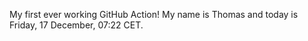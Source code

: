 My first ever working GitHub Action!
My name is Thomas and today is Friday, 17 December, 07:22 CET. 
